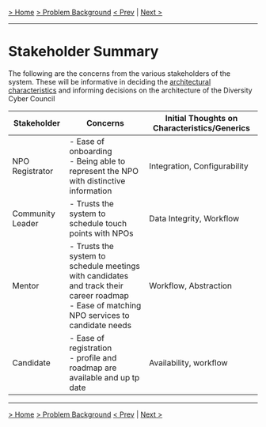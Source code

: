 [> Home](../README.md)  [> Problem Background](README.md)
[< Prev](1.5.ConstraintsAndAssumptions.md)  |  [Next >](1.3.ArchitectureAnalysis.md)

---

# Stakeholder Summary

The following are the concerns from the various stakeholders of the system. These will be informative in deciding the [architectural characteristics](1.3.ArchitectureAnalysis.md) and informing decisions on the architecture of the Diversity Cyber Council

| Stakeholder      | Concerns                                                                                                                                      | Initial Thoughts on Characteristics/Generics |
|------------------|-----------------------------------------------------------------------------------------------------------------------------------------------|----------------------------------------------|
| NPO Registrator  | - Ease of onboarding<br/>- Being able to represent the NPO with distinctive information                                                       | Integration, Configurability                 |
| Community Leader | - Trusts the system to schedule touch points with NPOs       | Data Integrity, Workflow                    |
|Mentor| - Trusts the system to schedule meetings with candidates and track their career roadmap <br/>- Ease of matching NPO services to candidate needs | Workflow, Abstraction                        |
|Candidate | - Ease of registration <br/>- profile and roadmap are available and up tp date                                                                | Availability, workflow                       |

---

[> Home](../README.md)  [> Problem Background](README.md)
[< Prev](1.5.ConstraintsAndAssumptions.md)  |  [Next >](1.6.RAID.md)
